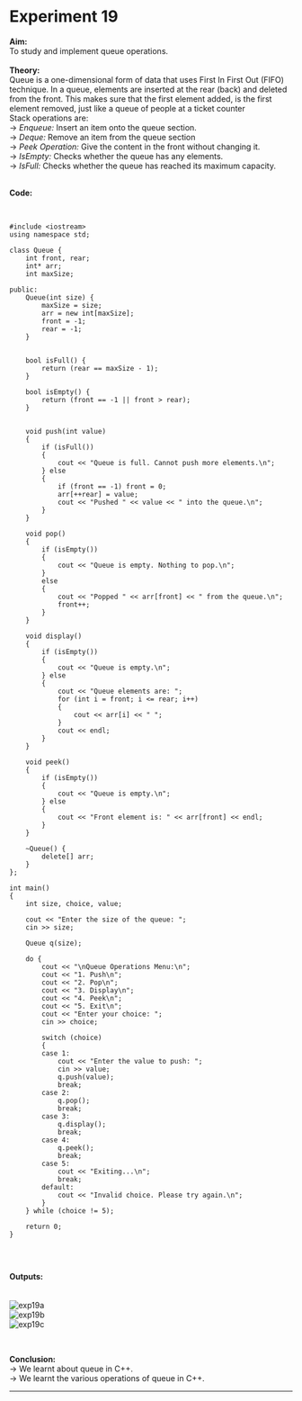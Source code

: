 # Experiment 19

**Aim:** <br>
To study and implement queue operations. <br>
<br>
**Theory:** <br>
Queue is a one-dimensional form of data that uses First In First Out (FIFO) technique. In a queue, elements are inserted at the rear (back) and deleted from the front. This makes sure that the first element added, is the first element removed, just like a queue of people at a ticket counter <br>
Stack operations are: <br>
&#8594; _Enqueue:_ Insert an item onto the queue section. <br>
&#8594; _Deque:_ Remove an item from the queue section <br>
&#8594; _Peek Operation:_ Give the content in the front without changing it. <br>
&#8594; _IsEmpty:_ Checks whether the queue has any elements. <br>
&#8594; _IsFull:_ Checks whether the queue has reached its maximum capacity. <br>
<br>

**Code:** <br>
<br>
```

#include <iostream>
using namespace std;

class Queue {
    int front, rear;
    int* arr;  
    int maxSize; 

public:
    Queue(int size) {
        maxSize = size;
        arr = new int[maxSize];  
        front = -1;
        rear = -1;
    }


    bool isFull() {
        return (rear == maxSize - 1);
    }

    bool isEmpty() {
        return (front == -1 || front > rear);
    }


    void push(int value) 
    {
        if (isFull()) 
        {
            cout << "Queue is full. Cannot push more elements.\n";
        } else 
        {
            if (front == -1) front = 0;  
            arr[++rear] = value;
            cout << "Pushed " << value << " into the queue.\n";
        }
    }

    void pop() 
    {
        if (isEmpty()) 
        {
            cout << "Queue is empty. Nothing to pop.\n";
        }
        else 
        {
            cout << "Popped " << arr[front] << " from the queue.\n";
            front++;
        }
    }

    void display()
    {
        if (isEmpty()) 
        {
            cout << "Queue is empty.\n";
        } else 
        {
            cout << "Queue elements are: ";
            for (int i = front; i <= rear; i++) 
            {
                cout << arr[i] << " ";
            }
            cout << endl;
        }
    }

    void peek() 
    {
        if (isEmpty()) 
        {
            cout << "Queue is empty.\n";
        } else 
        {
            cout << "Front element is: " << arr[front] << endl;
        }
    }

    ~Queue() {
        delete[] arr;
    }
};

int main() 
{
    int size, choice, value;

    cout << "Enter the size of the queue: ";
    cin >> size;

    Queue q(size);

    do {
        cout << "\nQueue Operations Menu:\n";
        cout << "1. Push\n";
        cout << "2. Pop\n";
        cout << "3. Display\n";
        cout << "4. Peek\n";
        cout << "5. Exit\n";
        cout << "Enter your choice: ";
        cin >> choice;

        switch (choice) 
        {
        case 1:
            cout << "Enter the value to push: ";
            cin >> value;
            q.push(value);
            break;
        case 2:
            q.pop();
            break;
        case 3:
            q.display();
            break;
        case 4:
            q.peek();
            break;
        case 5:
            cout << "Exiting...\n";
            break;
        default:
            cout << "Invalid choice. Please try again.\n";
        }
    } while (choice != 5);

    return 0;
}


```
<br>

**Outputs:**  <br>
<br>
<br>
![exp19a](https://github.com/user-attachments/assets/f6095086-cb22-47a5-9f5c-70e916c20220)
<br>
![exp19b](https://github.com/user-attachments/assets/5bf9a494-3d1e-4136-976f-bccc769c14ef)
<br>
![exp19c](https://github.com/user-attachments/assets/d5297398-30a0-4c82-bfcb-298b89f6f625)
<br>



<br>

**Conclusion:** <br>
&#8594; We learnt about queue in C++. <br>
&#8594; We learnt the various operations of queue in C++. <br>
*******
<br>
